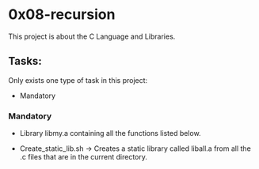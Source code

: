 # 0x08-recursion

This project is about the C Language and Libraries.

## Tasks:

Only exists one type of task in this project:

- Mandatory

### Mandatory

- Library libmy.a containing all the functions listed below.

- Create\_static_lib.sh &rarr; Creates a static library called liball.a from all the .c files that are in the current directory.
